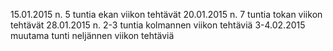 15.01.2015 n. 5 tuntia ekan viikon tehtävät
20.01.2015 n. 7 tuntia tokan viikon tehtävät
28.01.2015 n. 2-3 tuntia kolmannen viikon tehtäviä 
3-4.02.2015 muutama tunti neljännen viikon tehtäviä
